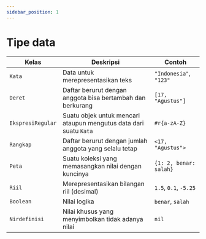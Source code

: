 ```yaml
---
sidebar_position: 1
---
```


# Tipe data

| Kelas | Deskripsi | Contoh |
|---|---|---|
| `Kata` | Data untuk merepresentasikan teks | `"Indonesia"`, `"123"` |
| `Deret` | Daftar berurut dengan anggota bisa bertambah dan berkurang | `[17, "Agustus"]` |
| `EkspresiRegular` | Suatu objek untuk mencari ataupun mengutus data dari suatu `Kata` | `#r{a-zA-Z}`
| `Rangkap` | Daftar berurut dengan jumlah anggota yang selalu tetap | `<17, "Agustus">` |
| `Peta` | Suatu koleksi yang memasangkan nilai dengan kuncinya | `{1: 2, benar: salah}` |
| `Riil` | Merepresentasikan bilangan riil (desimal) | `1.5`, `0.1`, `-5.25` |
| `Boolean` | Nilai logika | `benar`, `salah` |
| `Nirdefinisi` | Nilai khusus yang menyimbolkan tidak adanya nilai | `nil` |
